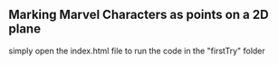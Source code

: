 ## Marking Marvel Characters as points on a 2D plane
simply open the index.html file to run the code in the "firstTry" folder